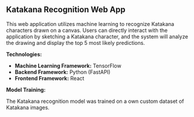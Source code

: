 ## Katakana Recognition Web App

This web application utilizes machine learning to recognize Katakana characters drawn on a canvas. Users can directly interact with the application by sketching a Katakana character, and the system will analyze the drawing and display the top 5 most likely predictions.

**Technologies:**

* **Machine Learning Framework:** TensorFlow
* **Backend Framework:** Python (FastAPI)
* **Frontend Framework:** React

**Model Training:**

The Katakana recognition model was trained on a own custom dataset of Katakana images. 
